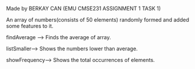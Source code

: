 Made by BERKAY CAN (EMU CMSE231 ASSIGNMENT 1 TASK 1)

An array of numbers(consists of 50 elements) randomly formed and added some features to it.

findAverage --> Finds the average of array.

listSmaller--> Shows the numbers lower than average.

showFrequency--> Shows the total occurrences of elements.


